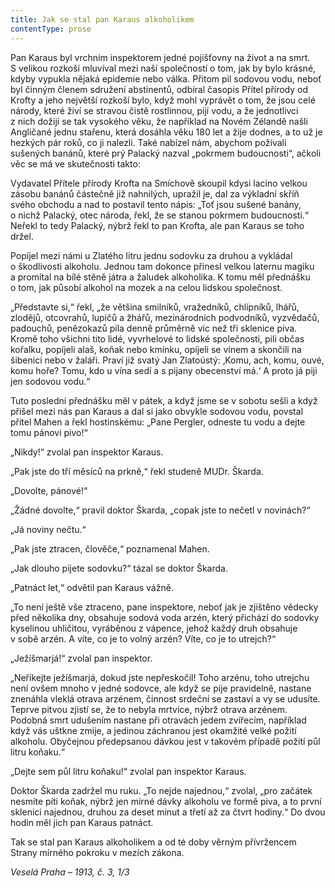 ```yaml
---
title: Jak se stal pan Karaus alkoholikem
contentType: prose
---
```


  

Pan Karaus byl vrchním inspektorem jedné pojišťovny na život a na smrt. S velikou rozkoší mluvíval mezi naší společností o tom, jak by bylo krásné, kdyby vypukla nějaká epidemie nebo válka. Přitom pil sodovou vodu, neboť byl činným členem sdružení abstinentů, odbíral časopis Přítel přírody od Krofty a jeho největší rozkoší bylo, když mohl vyprávět o tom, že jsou celé národy, které živí se stravou čistě rostlinnou, pijí vodu, a že jednotlivci z nich dožijí se tak vysokého věku, že například na Novém Zélandě našli Angličané jednu stařenu, která dosáhla věku 180 let a žije dodnes, a to už je hezkých pár roků, co ji nalezli. Také nabízel nám, abychom požívali sušených banánů, které prý Palacký nazval „pokrmem budoucnosti“, ačkoli věc se má ve skutečnosti takto:

Vydavatel Přítele přírody Krofta na Smíchově skoupil kdysi lacino velkou zásobu banánů částečně již nahnilých, upražil je, dal za výkladní skříň svého obchodu a nad to postavil tento nápis: „Toť jsou sušené banány, o nichž Palacký, otec národa, řekl, že se stanou pokrmem budoucnosti.“ Neřekl to tedy Palacký, nýbrž řekl to pan Krofta, ale pan Karaus se toho držel.

Popíjel mezi námi u Zlatého litru jednu sodovku za druhou a vykládal o škodlivosti alkoholu. Jednou tam dokonce přinesl velkou laternu magiku a promítal na bílé stěně játra a žaludek alkoholika. K tomu měl přednášku o tom, jak působí alkohol na mozek a na celou lidskou společnost.

„Představte si,“ řekl, „že většina smilníků, vražedníků, chlípníků, lhářů, zlodějů, otcovrahů, lupičů a žhářů, mezinárodních podvodníků, vyzvědačů, padouchů, penězokazů pila denně průměrně víc než tři sklenice piva. Kromě toho všichni tito lidé, vyvrhelové to lidské společnosti, pili občas kořalku, popíjeli alaš, koňak nebo kmínku, opíjeli se vínem a skončili na šibenici nebo v žaláři. Praví již svatý Jan Zlatoústý: ‚Komu, ach, komu, ouvé, komu hoře? Tomu, kdo u vína sedí a s pijany obecenství má.‘ A proto já piji jen sodovou vodu.“

Tuto poslední přednášku měl v pátek, a když jsme se v sobotu sešli a když přišel mezi nás pan Karaus a dal si jako obvykle sodovou vodu, povstal přítel Mahen a řekl hostinskému: „Pane Pergler, odneste tu vodu a dejte tomu pánovi pivo!“

„Nikdy!“ zvolal pan inspektor Karaus.

„Pak jste do tří měsíců na prkně,“ řekl studeně MUDr. Škarda.

„Dovolte, pánové!“

„Žádné dovolte,“ pravil doktor Škarda, „copak jste to nečetl v novinách?“

„Já noviny nečtu.“

„Pak jste ztracen, člověče,“ poznamenal Mahen.

„Jak dlouho pijete sodovku?“ tázal se doktor Škarda.

„Patnáct let,“ odvětil pan Karaus vážně.

„To není ještě vše ztraceno, pane inspektore, neboť jak je zjištěno vědecky před několika dny, obsahuje sodová voda arzén, který přichází do sodovky kyselinou uhličitou, vyráběnou z vápence, jehož každý druh obsahuje v sobě arzén. A víte, co je to volný arzén? Víte, co je to utrejch?“

„Ježíšmarjá!“ zvolal pan inspektor.

„Neříkejte ježíšmarjá, dokud jste nepřeskočil! Toho arzénu, toho utrejchu není ovšem mnoho v jedné sodovce, ale když se pije pravidelně, nastane znenáhla vleklá otrava arzénem, činnost srdeční se zastaví a vy se udusíte. Teprve pitvou zjistí se, že to nebyla mrtvice, nýbrž otrava arzénem. Podobná smrt udušením nastane při otravách jedem zvířecím, například když vás uštkne zmije, a jedinou záchranou jest okamžité velké požití alkoholu. Obyčejnou předepsanou dávkou jest v takovém případě požití půl litru koňaku.“

„Dejte sem půl litru koňaku!“ zvolal pan inspektor Karaus.

Doktor Škarda zadržel mu ruku. „To nejde najednou,“ zvolal, „pro začátek nesmíte píti koňak, nýbrž jen mírné dávky alkoholu ve formě piva, a to první sklenici najednou, druhou za deset minut a třetí až za čtvrt hodiny.“ Do dvou hodin měl jich pan Karaus patnáct.

Tak se stal pan Karaus alkoholikem a od té doby věrným pří­vržencem Strany mírného pokroku v mezích zákona.

_Veselá Praha – 1913, č. 3, 1/3_
